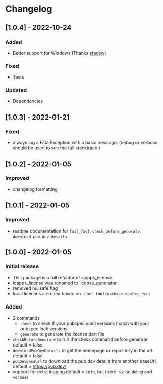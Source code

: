 # Changelog

## [1.0.4] - 2022-10-24
### Added
- Better support for Windows (Thanks [stacew](https://github.com/stacew))
### Fixed
- Tests
### Updated
- Dependencies

## [1.0.3] - 2022-01-21
### Fixed
- always log a FatalException with a basic message. (debug or verbose should be used to see the full stacktrace.)

## [1.0.2] - 2022-01-05
### Improved
- changelog formatting

## [1.0.1] - 2022-01-05
### Improved
- readme documentation for `fail_fast`, `check_before_generate`, `download_pub_dev_details`.

## [1.0.0] - 2022-01-05
### Initial release
- This package is a full refactor of icapps_license
- icapps_license was renamed to license_generator
- removed nullsafe flag
- local licenses are used based on `.dart_tool/package_config.json`

### Added
- 2 commands
    - `check` to check if your pubspec.yaml versions match with your pubspec.lock versions
    - `generate` to generate the license dart file
- `checkBeforeGenerate` to run the check command before generate. default = false
- `downloadPubDevDetails` to get the homepage or repository in the url. default = false
- `pubDevBaseUrl` to download the pub.dev details from another baseUrl. default = https://pub.dev/
- support for extra logging default = `info`, but there is also `debug` and `verbose`
